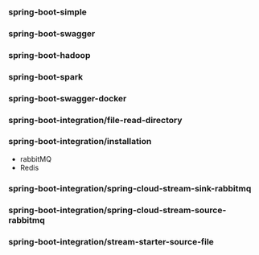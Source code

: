 ### spring-boot-simple
### spring-boot-swagger
### spring-boot-hadoop
### spring-boot-spark
### spring-boot-swagger-docker
### spring-boot-integration/file-read-directory
### spring-boot-integration/installation
   * rabbitMQ
   * Redis

###
### spring-boot-integration/spring-cloud-stream-sink-rabbitmq
### spring-boot-integration/spring-cloud-stream-source-rabbitmq
### spring-boot-integration/stream-starter-source-file
